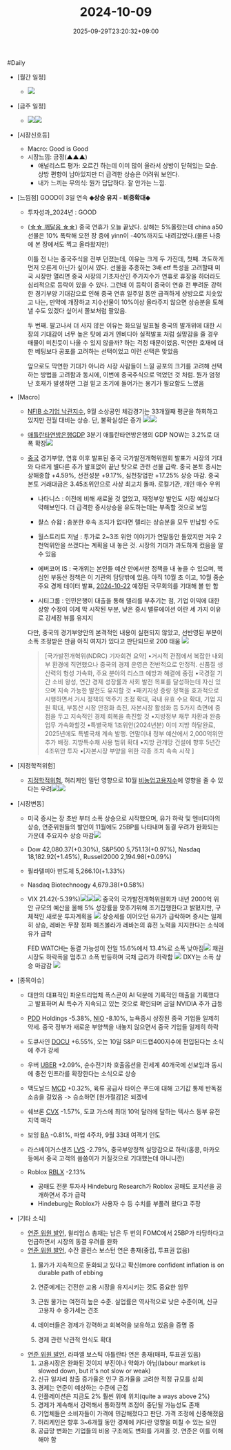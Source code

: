 ﻿---
title: "2024-10-09"
date: 2025-09-29T23:20:32+09:00
lastmod: 2025-10-02T20:04:46+09:00
type: docs
sidebar:
  open: true
weight: 7
---
<div style="display:none">
  <meta property="article:published_time" content="2025-09-29T14:20:32Z" />
  <meta property="article:modified_time" content="2025-10-02T11:04:46Z" />
</div>
#Daily 

- [월간 일정]
	- ![](Pasted%20image%2020241004221853.png)

- [금주 일정]
	- ![](Pasted%20image%2020241004222226.png)![](Pasted%20image%2020241004221834.png)

- [시장신호등]
	- Macro: Good is Good
	- 시장느낌: 긍정(▲▲▲)
		- 애널리스트 평가: 오르긴 하는데 이미 많이 올라서 상방이 닫혀있는 모습. 상방 편향이 남아있지만 더 급격한 상승은 어려워 보인다.
		- 내가 느끼는 무의식: 뭔가 답답하다. 잘 안가는 느낌.

- [느낌점]  GOOD이 3일 연속 **◈상승 유지 - 비중확대◈** 
	- 투자성과_2024년 : GOOD
	- ([☆☆ 깨달음 ☆☆](/daily-summary/깨달음/)) 중국 연휴가 오늘 끝났다. 상해는 5%올랐는데 china a50 선물은 10% 폭락해 오전 장 중에 yinn이 -40%까지도 내려갔었다.(물론 나중에 본 장에서도 찍고 올라왔지만)
	  
	  이틀 전 나는 중국주식을 전부 던졌는데, 이유는 크게 두 가진데, 첫째. 과도하게 먼저 오른게 아닌가 싶어서 였다. 선물을 추종하는 3배 etf 특성을 고려할때 미국 시장만 열리면 중국 시장의 기초자산인 주가지수가 연휴로 휴장을 하더라도 심리적으로 등락이 있을 수 있다. 그런데 이 등락이 중국이 연휴 전 뿌려둔 강력한 경기부양 기대감으로 인해 중국 연휴 일주일 동안 급격하게 상방으로 치솟았고 나는, 만약에 개장하고 지수선물이 10%이상 올라주지 않으면 상승분을 토해낼 수도 있겠다 싶어서 쫄보처럼 팔았음. 
	  
	  두 번째. 팔고나서 더 사지 않은 이유는 화요일 발표될 중국의 발개위에 대한 시장의 기대감이 너무 높은 탓에 과거 엔비디아 실적발표 처럼 실망감을 줄 경우  매물이 미친듯이 나올 수 있지 않을까? 하는 걱정 때문이었음. 막연한 호재에 대한 베팅보다 공포를 고려하는 선택이었고 이런 선택은 맞았음
	  
	  앞으로도 막연한 기대가 아니라 시장 사람들이 느낄 공포의 크기를 고려해 선택하는 방법을 고려함과 동시에, 이번에 중국주식으로 먹었던 것 처럼. 뭔가 엄청난 호재가 발생하면 그걸 믿고 초기에 들어가는 용기가 필요함도 느꼈음

- [Macro]
	- [NFIB 소기업 낙관지수](/industry-study/nfib-소기업-낙관지수/), 9월 소상공인 체감경기는 33개월째 평균을 하회하고 있지만 전월 대비는 상승. 단, 불확실성은 증가 ![](Pasted%20image%2020241009073331.png)![](Pasted%20image%2020241009073313.png)
	- [애틀란타연방은행GDP](/industry-study/1경제매크로1경기애틀란타연방은행gdp/) 3분기 애틀란타연방은행의 GDP NOW는 3.2%로 대폭 확장![](Pasted%20image%2020241009085935.png)
	- [중국](/industry-study/4국가중국/) 경기부양, 연휴 이후 발표된 중국 국가발전개혁위원회 발표가 시장의 기대와 다르게 별다른 추가 발표없이 끝난 탓으로 관련 선물 급락. 중국 본토 증시는 상해종합 +4.59%, 선전성분 +9.17%, 심천창업판 +17.25% 상승 마감. 중국 본토 거래대금은 3.45조위안으로 사상 최고치 돌파. 로컬기관, 개인 매수 우위
	  
		- 나타니스 : 이전에 비해 새로울 것 없었고, 재정부양 발언도 시장 예상보다 약해보인다. 더 급격한 증시상승을 유도하는데는 부족할 것으로 보임
		  
		- 챨스 슈왑 : 충분한 후속 조치가 없다면 랠리는 상승분을 모두 반납할 수도
		  
		- 월스트리트 저널 : 투가로 2~3조 위안 이야기가 연말동안 돌았지만 겨우 2천억위안을 쓰겠다는 계획을 내 놓은 것. 시장의 기대가 과도하게 컸음을 알 수 있음
		  
		- 에버코어 IS : 국개위는 본인들 예산 안에서만 정책을 내 놓을 수 있으며, 핵심인 부동산 정책은 이 기관의 담당밖에 있음. 아직 10월 초 이고, 10월 중순 주요 경제 데이터 발표, [2024-10-22](/daily-summary/2024-10-22/) 예정된 국무회의를 기대해 볼 만 함
		  
		- 시티그룹 : 인민은행이 대출을 통해 랠리를 부추기는 점, 기업 이익에 대한 상향 수정이 이제 막 시작된 부분, 낮은 증시 밸류에이션 이란 세 가지 이유로 강세장 뷰를 유지지
	  
	  다만, 중국의 경기부양안의 본격적인 내용이 실현되지 않았고, 선반영된 부분이 소폭 조정받은 만큼 아직 여지가 있다고 판단되므로 200 태움
	   ![](Pasted%20image%2020241009081403.png)
	  >[국가발전개혁위(NDRC) 기자회견 요약] 
		•거시적 관점에서 복잡한 내외부 환경에 직면했으나 중국의 경제 운영은 전반적으로 안정적. 신품질 생산력의 형성 가속화, 주요 분야의 리스크 예방과 해결에 중점
		•국경절 기간 소비 왕성, 연간 경제 성장률과 사회 발전 목표를 달성하는데 자신 있으며 지속 가능한 발전도 유지할 것
		•패키지성 증량 정책을 효과적으로 시행하면서 거시 정책의 역주기 조정 확대, 국내 유효 수요 확대, 기업 지원 확대, 부동산 시장 안정화 촉진, 자본시장 활성화 등 5가지 측면에 중점을 두고 지속적인 경제 회복을 촉진할 것
		•지방정부 채무 차환과 완충 업무 가속화할것 
		•특별국채 1조위안(2024년분) 이미 지방 하달완료, 2025년에도 특별국채 계속 발행. 연말이내 정부 예산에서 2,000억위안 추가 배정. 지방특수채 사용 범위 확대
		•지방 관개망 건설에 향후 5년간 4조위안 투자 
		•[자본시장 부양을 위한 각종 조치 속속 시작 ]

- [지정학적위험]
	- [지정학적위험](/industry-study/지정학적위험/), 허리케인 밀턴 영향으로 10월 [비농업고용지수](/industry-study/비농업고용지수/)에 영향을 줄 수 있다는 우려![](Pasted%20image%2020241009090940.png)![](Pasted%20image%2020241009081647.png)

- [시장변동]
	- 미국 증시는 장 초반 부터 소폭 상승으로 시작했으며, 유가 하락 및 엔비디아의 상승, 연준위원들의 발언이 11월에도 25BP를 나타내며 동결 우려가 완화되는 가운데 주요지수 상승 마감![](Pasted%20image%2020241009084840.png)
	- Dow 42,080.37(+0.30%), S&P500 5,751.13(+0.97%), Nasdaq 18,182.92(+1.45%), Russell2000 2,194.98(+0.09%)
	- 필라델피아 반도체 5,266.10(+1.33%)
	- Nasdaq Biotechnoogy 4,679.38(+0.58%)
	- VIX 21.42(-5.39%)![](Pasted%20image%2020241009082111.png)![](Pasted%20image%2020241009082030.png)![](Pasted%20image%2020241009082026.png)
	  중국의 국가발전개혁위원회가 내년 2000억 위안 규모의 예산을 올해 5% 성장률을 맞추기위해 조기집행한다고 밝혔지만, 구체적인 새로운 투자계획을 
	  ![](Pasted%20image%2020241009082212.png)
	  상승세를 이어오던 유가가 급락하며 증시는 일제히 상승, 레바논 무장 정파 헤즈볼라가 레바논의 휴전 노력을 지지한다는 소식에 유가 급락
	  
	  FED WATCH는 동결 가능성이 전일 15.6%에서 13.4%로 소폭 낮아짐![](Pasted%20image%2020241009083629.png)
	  채권시장도 하락폭을 멈추고 소폭 반등하며 국채 금리가 하락함
	  ![](Pasted%20image%2020241009083705.png)
	  DXY는 소폭 상승 마감감
	  ![](Pasted%20image%2020241009083826.png)

- [종목이슈]
	- 대만의 대표적인 파운드리업체 폭스콘이 AI 덕분에 기록적인 매출을 기록했다고 발표하며 AI 특수가 지속되고 있는 것으로 확인되며 금일 NVIDIA 주가 급등
	  
	- [PDD](/company-analysis/pdd/) Holdings -5.38%,  [NIO](/company-analysis/nio/) -8.10%, 뉴욕증시 상장된 중국 기업들 일제히 약세. 중국 정부가 새로운 부양책을 내놓지 않으면서 중국 기업들 일제히 하락
	  
	- 도큐사인 [DOCU](/company-analysis/docu/) +6.55%, 오는 10일 S&P 미드캡400지수에 편입된다는 소식에 주가 강세
	  
	- 우버 [UBER](/company-analysis/uber/) +2.09%, 순수전기차 호출옵션을 전세계 40개국에 선보임과 동시에 충전 인프라를 확장한다는 소식으로 상승
	  
	- 맥도날드 [MCD](/company-analysis/mcd/) +0.32%, 육류 공급사 타이슨 푸드에 대해 고기값 통제 반독점 소송을 걸었음 -> 승소하면 [원가절감]은 되겠네
	  
	- 쉐브론 [CVX](/company-analysis/cvx/) -1.57%, 도쿄 가스에 최대 10억 달러에 달하는 텍사스 동부 유전지역 매각
	  
	- 보잉 [BA](/company-analysis/ba/) -0.81%, 파업 4주차, 9월 33대 여객기 인도
	  
	- 라스베이거스샌즈 [LVS](/company-analysis/lvs/) -2.79%, 중국부양정책 실망감으로 하락(홍콩, 마카오 등에서 중국 고객의 씀씀이가 커질것으로 기대했는데 아니니깐)
	  
	- Roblox [RBLX](/company-analysis/rblx/) -2.13%
		- 공매도 전문 투자사 Hindeburg Research가 Roblox 공매도 포지션을 공개하면서 주가 급락
		- Hindeburg는 Roblox가 사용자 수 등 수치를 부풀려 왔다고 주장

- [기타 소식]
	- [연준 위원 발언](/industry-study/연준-위원-발언/), 윌리엄스 총재는 남은 두 번의 FOMC에서 25BP가 타당하다고 언급하면서 시장의 동결 우려를 완화
	- [연준 위원 발언](/industry-study/연준-위원-발언/), 수잔 콜린스 보스턴 연은 총재(중립, 투표권 없음)
		1. 물가가 지속적으로 둔화되고 있다고 확신(more confident inflation is on durable path of ebbing
		
		2. 연준에게는 건전한 고용 시장을 유지시키는 것도 중요한 임무
		
		3. 근원 물가는 여전히 높은 수준. 실업률은 역사적으로 낮은 수준이며, 신규 고용자 수 증가세는 견조
		
		4. 데이터들은 경제가 강력하고 회복력을 보유하고 있음을 증명 중
		
		5. 경제 관련 낙관적 인식도 확대
	- [연준 위원 발언](/industry-study/연준-위원-발언/), 라파엘 보스틱 아틀란타 연은 총재(매파, 투표권 있음)
		1. 고용시장은 완화된 것이지 부진이나 약화가 아님(labour market is slowed down, but it's not slow or weak)
		2. 신규 일자리 창출 증가율은 인구 증가율을 고려한 적정 규모를 상회
		3. 경제는 연준이 예상하는 수준에 근접
		4. 인플레이션은 지금도 2% 훨씬 위에 위치(quite a ways above 2%)
		5. 경제가 계속해서 강력해서 통화정책 조정이 중단될 가능성도 존재
		6. 기업체들은 소비자들이 가격에 민감해졌다고 판단. 가격 조정에 신중해졌음
		7. 허리케인은 향후 3~6개월 동안 경제에 커다란 영향을 미칠 수 있는 요인
		8. 공급망 변화는 기업들의 비용 구조에도 변화를 가져올 것. 연준은 이를 이해해야 함
